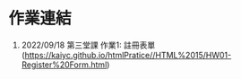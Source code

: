# 作業連結
1. 2022/09/18 第三堂課 作業1: 註冊表單 (https://kaiyc.github.io/htmlPratice//HTML%2015/HW01-Register%20Form.html)